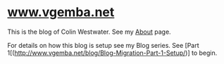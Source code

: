 # www.vgemba.net
This is the blog of Colin Westwater. See my [About](http://www.vgemba.net/about/) page.

For details on how this blog is setup see my Blog series. See [Part 1[(http://www.vgemba.net/blog/Blog-Migration-Part-1-Setup/)] to begin.